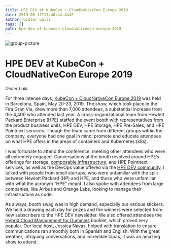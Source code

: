 ```yaml
---
title: HPE DEV at KubeCon + CloudNativeCon Europe 2019
date: 2019-06-11T17:40:44.444Z
author: Didier Lalli 
tags: []
path: hpe-dev-at-kubecon-cloudnativecon-europe-2019
---
```

![group-picture](https://hpe-developer-portal.s3.amazonaws.com/uploads/media/2019/5/grouppicture-1560274699625.png)
# HPE DEV at KubeCon + CloudNativeCon Europe 2019

*Didier Lalli*

For three intense days, [KubeCon + CloudNativeCon Europe 2019](https://events.linuxfoundation.org/events/kubecon-cloudnativecon-europe-2019/) was held in Barcelona, Spain, May 20-23, 2019. The show, which took place in the Fira Gran Via, drew more than 7,000 attendees, a substantial increase from the 4,400 who attended last year. A cross-organizational team from Hewlett Packard Enterprise (HPE) staffed the event booth with representatives from the product business units, HPE DEV, HPE Storage, HPE Pre-Sales, and HPE Pointnext services. Though the team came from different groups within the company, everyone had one goal in mind: promote and educate attendees on what HPE offers in the areas of containers and Kubernetes (k8s).

I was fortunate to attend the conference, meeting other attendees who were all extremely engaged. Conversations at the booth revolved around HPE’s offerings for storage, [composable infrastructure](https://www.hpe.com/us/en/solutions/infrastructure/composable-infrastructure.html), and HPE Pointnext services, as well as the DevOps value offered via the [HPE DEV community](https://developer.hpe.com/). I talked with people from small startups, who were unfamiliar with the split between Hewlett Packard (HP) and HPE, and those who were unfamiliar with what the acronym “HPE” meant. I also spoke with attendees from large companies, like Airbus and Orange Labs, looking to manage their infrastructure as code.

As always, booth swag was in high demand, especially our various stickers. We held a drawing each day for prizes and the winners were selected from new subscribers to the HPE DEV newsletter. We also offered attendees the [Hybrid Cloud Management for Dummies](http://www.techdemand.io/whitepaper/solutions/hybrid-cloud-management-for-dummies/) booklet, which proved very popular. Our local host, Jessica Navas, helped with translation to ensure communications ran smoothly both in Spanish and English. With the great weather, intriguing conversations, and incredible tapas, it was an amazing show to attend.
